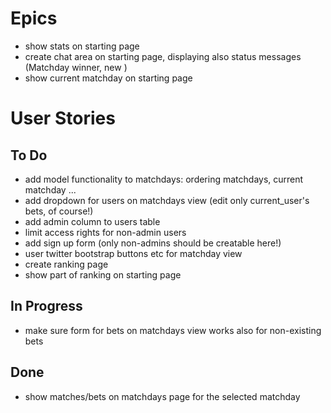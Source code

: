 # Epics
* show stats on starting page
* create chat area on starting page, displaying also status messages (Matchday winner, new )
* show current matchday on starting page


# User Stories
## To Do
* add model functionality to matchdays: ordering matchdays, current matchday ...
* add dropdown for users on matchdays view (edit only current_user's bets, of course!)
* add admin column to users table
* limit access rights for non-admin users
* add sign up form (only non-admins should be creatable here!)
* user twitter bootstrap buttons etc for matchday view
* create ranking page
* show part of ranking on starting page

## In Progress
* make sure form for bets on matchdays view works also for non-existing bets

## Done
* show matches/bets on matchdays page for the selected matchday






